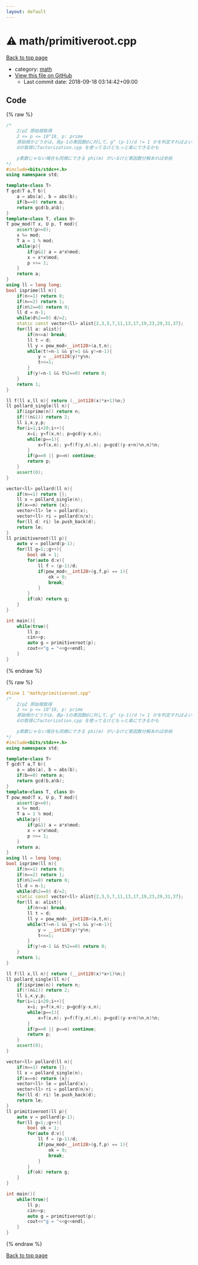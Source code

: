 ```yaml
---
layout: default
---
```


<!-- mathjax config similar to math.stackexchange -->
<script type="text/javascript" async
  src="https://cdnjs.cloudflare.com/ajax/libs/mathjax/2.7.5/MathJax.js?config=TeX-MML-AM_CHTML">
</script>
<script type="text/x-mathjax-config">
  MathJax.Hub.Config({
    TeX: { equationNumbers: { autoNumber: "AMS" }},
    tex2jax: {
      inlineMath: [ ['$','$'] ],
      processEscapes: true
    },
    "HTML-CSS": { matchFontHeight: false },
    displayAlign: "left",
    displayIndent: "2em"
  });
</script>

<script type="text/javascript" src="https://cdnjs.cloudflare.com/ajax/libs/jquery/3.4.1/jquery.min.js"></script>
<script src="https://cdn.jsdelivr.net/npm/jquery-balloon-js@1.1.2/jquery.balloon.min.js" integrity="sha256-ZEYs9VrgAeNuPvs15E39OsyOJaIkXEEt10fzxJ20+2I=" crossorigin="anonymous"></script>
<script type="text/javascript" src="../../assets/js/copy-button.js"></script>
<link rel="stylesheet" href="../../assets/css/copy-button.css" />


# :warning: math/primitiveroot.cpp

<a href="../../index.html">Back to top page</a>

* category: <a href="../../index.html#7e676e9e663beb40fd133f5ee24487c2">math</a>
* <a href="{{ site.github.repository_url }}/blob/master/math/primitiveroot.cpp">View this file on GitHub</a>
    - Last commit date: 2018-09-18 03:14:42+09:00




## Code

<a id="unbundled"></a>
{% raw %}
```cpp
/*
	Z/pZ 原始根取得
	2 <= p <= 10^18, p: prime
	原始根かどうかは、各p-1の素因数dに対して、g^ (p-1)/d != 1 かを判定すればよい
	dの取得にfactorization.cpp を使ってるけどもっと楽にできるかも

	p素数じゃない場合も同様にできる phi(m) がいるけど素因数分解あれば余裕
*/
#include<bits/stdc++.h>
using namespace std;

template<class T>
T gcd(T a,T b){
	a = abs(a), b = abs(b);
	if(b==0) return a;
	return gcd(b,a%b);
}
template<class T, class U>
T pow_mod(T x, U p, T mod){
	assert(p>=0);
	x %= mod;
	T a = 1 % mod;
	while(p){
		if(p&1) a = a*x%mod;
		x = x*x%mod;
		p >>= 1;
	}
	return a;
}
using ll = long long;
bool isprime(ll n){
	if(n<=1) return 0;
	if(n==2) return 1;
	if(n%2==0) return 0;
	ll d = n-1;
	while(d%2==0) d/=2;
	static const vector<ll> alist{2,3,5,7,11,13,17,19,23,29,31,37};
	for(ll a: alist){
		if(n<=a) break;
		ll t = d;
		ll y = pow_mod<__int128>(a,t,n);
		while(t!=n-1 && y!=1 && y!=n-1){
			y = __int128(y)*y%n;
			t<<=1;
		}
		if(y!=n-1 && t%2==0) return 0;
	}
	return 1;
}

ll f(ll x,ll n){ return (__int128(x)*x+1)%n;}
ll pollard_single(ll n){
	if(isprime(n)) return n;
	if(!(n&1)) return 2;
	ll i,x,y,p;
	for(i=1;i<20;i++){
		x=i; y=f(x,n); p=gcd(y-x,n);
		while(p==1){
			x=f(x,n); y=f(f(y,n),n); p=gcd((y-x+n)%n,n)%n;
		}
		if(p==0 || p==n) continue;
		return p;
	}
	assert(0);
}

vector<ll> pollard(ll n){
	if(n==1) return {};
	ll x = pollard_single(n);
	if(x==n) return {x};
	vector<ll> le = pollard(x);
	vector<ll> ri = pollard(n/x);
	for(ll d: ri) le.push_back(d);
	return le;
}
ll primitiveroot(ll p){
	auto v = pollard(p-1);
	for(ll g=1;;g++){
		bool ok = 1;
		for(auto d:v){
			ll f = (p-1)/d;
			if(pow_mod<__int128>(g,f,p) == 1){
				ok = 0;
				break;
			}
		}
		if(ok) return g;
	}
}

int main(){
	while(true){
		ll p;
		cin>>p;
		auto g = primitiveroot(p);
		cout<<"g = "<<g<<endl;
	}
}
```
{% endraw %}

<a id="bundled"></a>
{% raw %}
```cpp
#line 1 "math/primitiveroot.cpp"
/*
	Z/pZ 原始根取得
	2 <= p <= 10^18, p: prime
	原始根かどうかは、各p-1の素因数dに対して、g^ (p-1)/d != 1 かを判定すればよい
	dの取得にfactorization.cpp を使ってるけどもっと楽にできるかも

	p素数じゃない場合も同様にできる phi(m) がいるけど素因数分解あれば余裕
*/
#include<bits/stdc++.h>
using namespace std;

template<class T>
T gcd(T a,T b){
	a = abs(a), b = abs(b);
	if(b==0) return a;
	return gcd(b,a%b);
}
template<class T, class U>
T pow_mod(T x, U p, T mod){
	assert(p>=0);
	x %= mod;
	T a = 1 % mod;
	while(p){
		if(p&1) a = a*x%mod;
		x = x*x%mod;
		p >>= 1;
	}
	return a;
}
using ll = long long;
bool isprime(ll n){
	if(n<=1) return 0;
	if(n==2) return 1;
	if(n%2==0) return 0;
	ll d = n-1;
	while(d%2==0) d/=2;
	static const vector<ll> alist{2,3,5,7,11,13,17,19,23,29,31,37};
	for(ll a: alist){
		if(n<=a) break;
		ll t = d;
		ll y = pow_mod<__int128>(a,t,n);
		while(t!=n-1 && y!=1 && y!=n-1){
			y = __int128(y)*y%n;
			t<<=1;
		}
		if(y!=n-1 && t%2==0) return 0;
	}
	return 1;
}

ll f(ll x,ll n){ return (__int128(x)*x+1)%n;}
ll pollard_single(ll n){
	if(isprime(n)) return n;
	if(!(n&1)) return 2;
	ll i,x,y,p;
	for(i=1;i<20;i++){
		x=i; y=f(x,n); p=gcd(y-x,n);
		while(p==1){
			x=f(x,n); y=f(f(y,n),n); p=gcd((y-x+n)%n,n)%n;
		}
		if(p==0 || p==n) continue;
		return p;
	}
	assert(0);
}

vector<ll> pollard(ll n){
	if(n==1) return {};
	ll x = pollard_single(n);
	if(x==n) return {x};
	vector<ll> le = pollard(x);
	vector<ll> ri = pollard(n/x);
	for(ll d: ri) le.push_back(d);
	return le;
}
ll primitiveroot(ll p){
	auto v = pollard(p-1);
	for(ll g=1;;g++){
		bool ok = 1;
		for(auto d:v){
			ll f = (p-1)/d;
			if(pow_mod<__int128>(g,f,p) == 1){
				ok = 0;
				break;
			}
		}
		if(ok) return g;
	}
}

int main(){
	while(true){
		ll p;
		cin>>p;
		auto g = primitiveroot(p);
		cout<<"g = "<<g<<endl;
	}
}

```
{% endraw %}

<a href="../../index.html">Back to top page</a>

